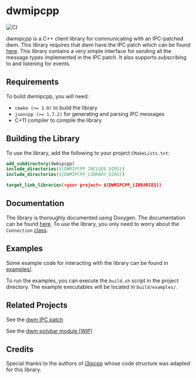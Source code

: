 # dwmipcpp
![CI](https://github.com/mihirlad55/dwmipcpp/workflows/CI/badge.svg)

dwmipcpp is a C++ client library for communicating with an IPC-patched dwm. This
library requires that dwm have the IPC patch which can be found
[here](https://github.com/mihirlad55/dwm-ipc). This library contains a very
simple interface for sending all the message types implemented in the IPC patch.
It also supports subscribing to and listening for events.


## Requirements
To build dwmipcpp, you will need:
- `cmake (>= 3.0)` to build the library
- `jsoncpp (>= 1.7.2)` for generating and parsing IPC messages
- C+11 compiler to compile the library


## Building the Library
To use the library, add the following to your project `CMakeLists.txt`:
```cmake
add_subdirectory(dwmipcpp)
include_directories(${DWMIPCPP_INCLUDE_DIRS})
include_directories(${DWMIPCPP_LIBRARY_DIRS})

target_link_libraries(<your project> ${DWMIPCPP_LIBRARIES})
```


## Documentation
The library is thoroughly documented using Doxygen. The documentation can be
found [here](https://mihirlad55.github.io/dwmipcpp). To use the library, you
only need to worry about the `Connection`
[class](https://mihirlad55.github.io/dwmipcpp/classdwmipc_1_1Connection.html).


## Examples
Some example code for interacting with the library can be found in
[examples/](https://github.com/mihirlad55/dwmipcpp/tree/master/examples).

To run the examples, you can execute the `build.sh` script in the project
directory. The example executables will be located in `build/examples/`.


## Related Projects
See the [dwm IPC patch](https://github.com/mihirlad55/dwm-ipc)

See the [dwm polybar module \[WIP\]](https://github.com/mihirlad55/polybar)


## Credits
Special thanks to the authors of [i3ipcpp](https://github.com/drmgc/i3ipcpp)
whose code structure was adapted for this library.
